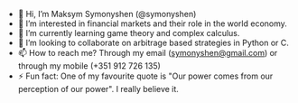 - 👋 Hi, I’m Maksym Symonyshen (@symonyshen)
- 👀 I’m interested in financial markets and their role in the world economy.
- 🌱 I’m currently learning game theory and complex calculus.
- 💞️ I’m looking to collaborate on arbitrage based strategies in Python or C.
- 📫 How to reach me? Through my email (symonyshen@gmail.com) or through my mobile (+351 912 726 135)
- ⚡ Fun fact: One of my favourite quote is "Our power comes from our perception of our power". I really believe it.

<!---
symonyshen/symonyshen is a ✨ special ✨ repository because its `README.md` (this file) appears on your GitHub profile.
You can click the Preview link to take a look at your changes.
--->
